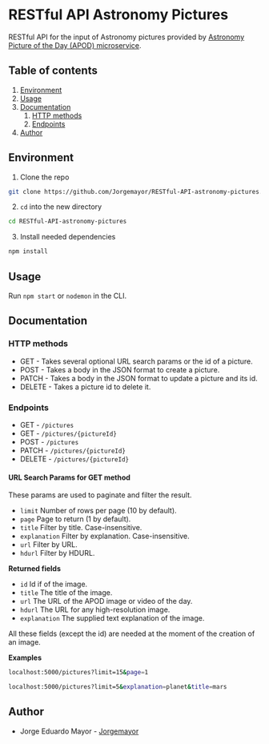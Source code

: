 # RESTful API Astronomy Pictures

RESTful API for the input of Astronomy pictures provided by [Astronomy Picture of the Day (APOD) microservice](https://github.com/nasa/apod-api/blob/master/README.md).

## Table of contents
1. [Environment](#environment)
2. [Usage](#usage)
3. [Documentation](#documentation)
   1. [HTTP methods](#http-methods)
   2. [Endpoints](#endpoints)
4. [Author](#author)

## Environment <a name="environment"></a>

1. Clone the repo
```bash
git clone https://github.com/Jorgemayor/RESTful-API-astronomy-pictures.git
```
2. `cd` into the new directory
```bash
cd RESTful-API-astronomy-pictures
```
3. Install needed dependencies
```bash
npm install
```

## Usage <a name="usage"></a>

Run `npm start` or `nodemon` in the CLI.

## Documentation <a name="documentation"></a>

### HTTP methods <a name="http-methods"></a>

- GET - Takes several optional URL search params or the id of a picture.
- POST - Takes a body in the JSON format to create a picture.
- PATCH - Takes a body in the JSON format to update a picture and its id.
- DELETE - Takes a picture id to delete it.

### Endpoints <a name="endpoints"></a>

- GET - `/pictures`
- GET - `/pictures/{pictureId}`
- POST - `/pictures`
- PATCH - `/pictures/{pictureId}`
- DELETE - `/pictures/{pictureId}`

#### URL Search Params for GET method

These params are used to paginate and filter the result.

- `limit` Number of rows per page (10 by default). 
- `page` Page to return (1 by default).
- `title` Filter by title. Case-insensitive.
- `explanation` Filter by explanation. Case-insensitive.
- `url` Filter by URL.
- `hdurl` Filter by HDURL.

**Returned fields**

- `id` Id if of the image.
- `title` The title of the image.
- `url` The URL of the APOD image or video of the day.
- `hdurl` The URL for any high-resolution image.
- `explanation` The supplied text explanation of the image.

All these fields (except the id) are needed at the moment of the creation of an image.

**Examples**

```bash
localhost:5000/pictures?limit=15&page=1
```

```bash
localhost:5000/pictures?limit=5&explanation=planet&title=mars
```

## Author <a name="author"></a>
- Jorge Eduardo Mayor - [Jorgemayor](https://github.com/Jorgemayor)
